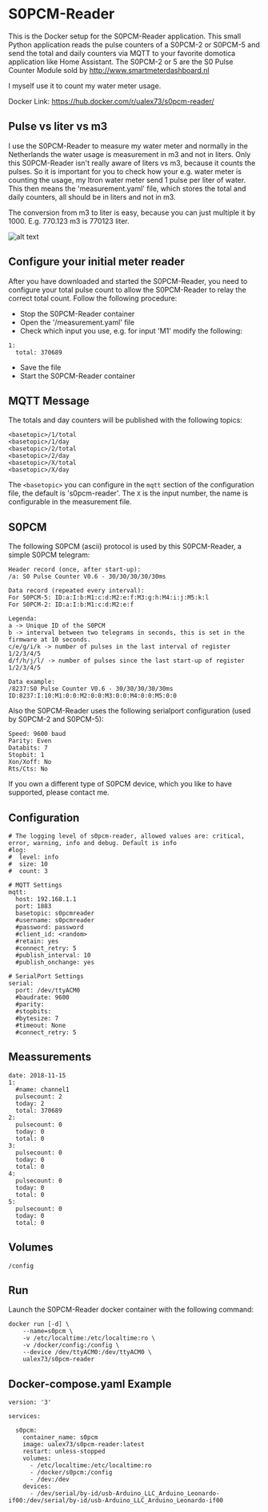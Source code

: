 S0PCM-Reader
============

This is the Docker setup for the S0PCM-Reader application. This small Python application reads the pulse counters of a S0PCM-2 or S0PCM-5 and send the total and daily counters via MQTT to your favorite domotica application like Home Assistant. The S0PCM-2 or 5 are the S0 Pulse Counter Module sold by http://www.smartmeterdashboard.nl

I myself use it to count my water meter usage.

Docker Link: https://hub.docker.com/r/ualex73/s0pcm-reader/

Pulse vs liter vs m3
--------------------
I use the S0PCM-Reader to measure my water meter and normally in the Netherlands the water usage is measurement in m3 and not in liters. Only this S0PCM-Reader isn't really aware of liters vs m3, because it counts the pulses. So it is important for you to check how your e.g. water meter is counting the usage, my Itron water meter send 1 pulse per liter of water. This then means the 'measurement.yaml' file, which stores the total and daily counters, all should be in liters and not in m3.

The conversion from m3 to liter is easy, because you can just multiple it by 1000. E.g. 770.123 m3 is 770123 liter.

![alt text](https://raw.githubusercontent.com/ualex73/docker-s0pcm-reader/master/screenshots/water-meter.png "Water meter")

Configure your initial meter reader
-----------------------------------
After you have downloaded and started the S0PCM-Reader, you need to configure your total pulse count to allow the S0PCM-Reader to relay the correct total count. Follow the following procedure:
- Stop the S0PCM-Reader container
- Open the '<config>/measurement.yaml' file
- Check which input you use, e.g. for input 'M1' modify the following:
```
1:
  total: 370689
```
- Save the file
- Start the S0PCM-Reader container

MQTT Message
------------
The totals and day counters will be published with the following topics:

```
<basetopic>/1/total
<basetopic>/1/day
<basetopic>/2/total
<basetopic>/2/day
<basetopic>/X/total
<basetopic>/X/day
```
The `<basetopic>` you can configure in the `mqtt` section of the configuration file, the default is 's0pcm-reader'. The `X` is the input number, the name is configurable in the measurement file.

S0PCM
-----
The following S0PCM (ascii) protocol is used by this S0PCM-Reader, a simple S0PCM telegram:
```
Header record (once, after start-up):
/a: S0 Pulse Counter V0.6 - 30/30/30/30/30ms

Data record (repeated every interval):
For S0PCM-5: ID:a:I:b:M1:c:d:M2:e:f:M3:g:h:M4:i:j:M5:k:l
For S0PCM-2: ID:a:I:b:M1:c:d:M2:e:f

Legenda:
a -> Unique ID of the S0PCM
b -> interval between two telegrams in seconds, this is set in the firmware at 10 seconds.
c/e/g/i/k -> number of pulses in the last interval of register 1/2/3/4/5
d/f/h/j/l/ -> number of pulses since the last start-up of register 1/2/3/4/5

Data example:
/8237:S0 Pulse Counter V0.6 - 30/30/30/30/30ms
ID:8237:I:10:M1:0:0:M2:0:0:M3:0:0:M4:0:0:M5:0:0
```

Also the S0PCM-Reader uses the following serialport configuration (used by S0PCM-2 and S0PCM-5):
```
Speed: 9600 baud
Parity: Even
Databits: 7
Stopbit: 1
Xon/Xoff: No
Rts/Cts: No
```

If you own a different type of S0PCM device, which you like to have supported, please contact me.

Configuration
-------------
```
# The logging level of s0pcm-reader, allowed values are: critical, error, warning, info and debug. Default is info
#log:
#  level: info
#  size: 10
#  count: 3

# MQTT Settings
mqtt:
  host: 192.168.1.1
  port: 1883
  basetopic: s0pcmreader
  #username: s0pcmreader
  #password: password
  #client_id: <random>
  #retain: yes
  #connect_retry: 5
  #publish_interval: 10
  #publish_onchange: yes

# SerialPort Settings
serial:
  port: /dev/ttyACM0
  #baudrate: 9600
  #parity:
  #stopbits:
  #bytesize: 7
  #timeout: None
  #connect_retry: 5
```

Meassurements
-------------
```
date: 2018-11-15
1:
  #name: channel1
  pulsecount: 2
  today: 2
  total: 370689
2:
  pulsecount: 0
  today: 0
  total: 0
3:
  pulsecount: 0
  today: 0
  total: 0
4:
  pulsecount: 0
  today: 0
  total: 0
5:
  pulsecount: 0
  today: 0
  total: 0
```

Volumes
-------
`/config`

Run
---
Launch the S0PCM-Reader docker container with the following command:

```
docker run [-d] \
    --name=s0pcm \
    -v /etc/localtime:/etc/localtime:ro \
    -v /docker/config:/config \
    --device /dev/ttyACM0:/dev/ttyACM0 \
    ualex73/s0pcm-reader

```

Docker-compose.yaml Example
---
```
version: '3'

services:

  s0pcm:
    container_name: s0pcm
    image: ualex73/s0pcm-reader:latest
    restart: unless-stopped
    volumes:
      - /etc/localtime:/etc/localtime:ro
      - /docker/s0pcm:/config
      - /dev:/dev
    devices:
      - /dev/serial/by-id/usb-Arduino_LLC_Arduino_Leonardo-if00:/dev/serial/by-id/usb-Arduino_LLC_Arduino_Leonardo-if00

```

